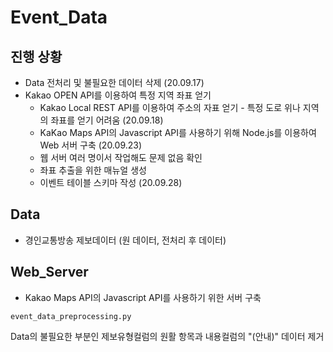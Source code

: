 # Event_Data

## 진행 상황
- Data 전처리 및 불필요한 데이터 삭제 (20.09.17)
- Kakao OPEN API를 이용하여 특정 지역 좌표 얻기
    - Kakao Local REST API를 이용하여 주소의 자표 얻기 - 특정 도로 위나 지역의 좌표를 얻기 어려움 (20.09.18)
    - KaKao Maps API의 Javascript API를 사용하기 위해 Node.js를 이용하여 Web 서버 구축 (20.09.23)
    - 웹 서버 여러 명이서 작업해도 문제 없음 확인
    - 좌표 추출을 위한 매뉴얼 생성 
    - 이벤트 테이블 스키마 작성 (20.09.28)

## Data
- 경인교통방송 제보데이터 (원 데이터, 전처리 후 데이터)

## Web_Server
- Kakao Maps API의 Javascript API를 사용하기 위한 서버 구축
  
```
event_data_preprocessing.py
```
Data의 불필요한 부분인 제보유형컬럼의 원활 항목과 내용컬럼의 "(안내)" 데이터 제거
